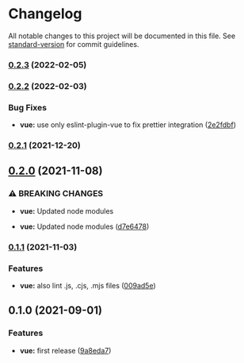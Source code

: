 # Changelog

All notable changes to this project will be documented in this file. See [standard-version](https://github.com/conventional-changelog/standard-version) for commit guidelines.

### [0.2.3](https://github.com/factorial-io/fstack/compare/vue/v0.2.2...vue/v0.2.3) (2022-02-05)

### [0.2.2](https://github.com/factorial-io/fstack/compare/vue/v0.2.1...vue/v0.2.2) (2022-02-03)


### Bug Fixes

* **vue:** use only eslint-plugin-vue to fix prettier integration ([2e2fdbf](https://github.com/factorial-io/fstack/commit/2e2fdbffb9585c871eaccb40efe21812fee0304c))

### [0.2.1](https://github.com/factorial-io/fstack/compare/vue/v0.2.0...vue/v0.2.1) (2021-12-20)

## [0.2.0](https://github.com/factorial-io/fstack/compare/vue/v0.1.1...vue/v0.2.0) (2021-11-08)


### ⚠ BREAKING CHANGES

* **vue:** Updated node modules

* **vue:** Updated node modules ([d7e6478](https://github.com/factorial-io/fstack/commit/d7e64788e2d3610b8671980cbece83ee1ed923c9))

### [0.1.1](https://github.com/factorial-io/fstack/compare/vue/v0.1.0...vue/v0.1.1) (2021-11-03)


### Features

* **vue:** also lint .js, .cjs, .mjs files ([009ad5e](https://github.com/factorial-io/fstack/commit/009ad5e2a13616816bfff604f1b55762b9cac0bf))

## 0.1.0 (2021-09-01)


### Features

* **vue:** first release ([9a8eda7](https://github.com/factorial-io/fstack/commit/9a8eda74415357631f5660478c227f5d57488f8f))
